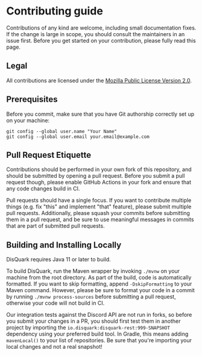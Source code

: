 # Contributing guide

Contributions of any kind are welcome, including small documentation fixes. If the change is large in scope, you should consult the maintainers in an issue first. Before you get started on your contribution, please fully read this page. 

## Legal

All contributions are licensed under the [Mozilla Public License Version 2.0](https://www.mozilla.org/en-US/MPL/2.0/).

## Prerequisites

Before you commit, make sure that you have Git authorship correctly set up on your machine:
```
git config --global user.name "Your Name"
git config --global user.email your.email@example.com
```

## Pull Request Etiquette

Contributions should be performed in your own fork of this repository, and should be submitted by opening a pull request. Before you submit a pull request though, please enable GitHub Actions in your fork and ensure that any code changes build in CI.

Pull requests should have a single focus. If you want to contribute multiple things (e.g. fix "this" and implement "that" feature), please submit multiple pull requests. Additionally, please squash your commits before submitting them in a pull request, and be sure to use meaningful messages in commits that are part of submitted pull requests.

## Building and Installing Locally

DisQuark requires Java 11 or later to build.

To build DisQuark, run the Maven wrapper by invoking `./mvnw` on your machine from the root directory. As part of the build, code is automatically formatted. If you want to skip formatting, append `-DskipFormatting` to your Maven command. However, please be sure to format your code in a commit by running `./mvnw process-sources` before submitting a pull request, otherwise your code will not build in CI.

Our integration tests against the Discord API are not run in forks, so before you submit your changes in a PR, you should first test them in another project by importing the `io.disquark:disquark-rest:999-SNAPSHOT` dependency using your preferred build tool. In Gradle, this means adding `mavenLocal()` to your list of repositories. Be sure that you're importing your local changes and not a real snapshot!